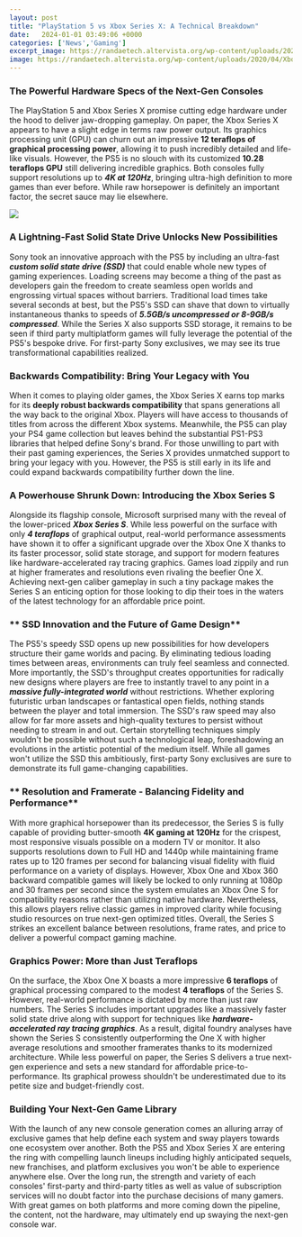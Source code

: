 ```yaml
---
layout: post
title: "PlayStation 5 vs Xbox Series X: A Technical Breakdown"
date:   2024-01-01 03:49:06 +0000
categories: ['News','Gaming']
excerpt_image: https://randaetech.altervista.org/wp-content/uploads/2020/04/Xbox-e-Play-Specifiche-tecniche-a-confronto.png
image: https://randaetech.altervista.org/wp-content/uploads/2020/04/Xbox-e-Play-Specifiche-tecniche-a-confronto.png
---
```


### **The Powerful Hardware Specs of the Next-Gen Consoles** 
The PlayStation 5 and Xbox Series X promise cutting edge hardware under the hood to deliver jaw-dropping gameplay. On paper, the Xbox Series X appears to have a slight edge in terms raw power output. Its graphics processing unit (GPU) can churn out an impressive **12 teraflops of graphical processing power**, allowing it to push incredibly detailed and life-like visuals. However, the PS5 is no slouch with its customized **10.28 teraflops GPU** still delivering incredible graphics. Both consoles fully support resolutions up to **_4K at 120Hz_**, bringing ultra-high definition to more games than ever before. While raw horsepower is definitely an important factor, the secret sauce may lie elsewhere.

![](https://www.techywhale.com/wp-content/uploads/2021/03/spec.jpg)
### **A Lightning-Fast Solid State Drive Unlocks New Possibilities**
Sony took an innovative approach with the PS5 by including an ultra-fast **_custom solid state drive (SSD)_** that could enable whole new types of gaming experiences. Loading screens may become a thing of the past as developers gain the freedom to create seamless open worlds and engrossing virtual spaces without barriers. Traditional load times take several seconds at best, but the PS5's SSD can shave that down to virtually instantaneous thanks to speeds of **_5.5GB/s uncompressed or 8-9GB/s compressed_**. While the Series X also supports SSD storage, it remains to be seen if third party multiplatform games will fully leverage the potential of the PS5's bespoke drive. For first-party Sony exclusives, we may see its true transformational capabilities realized.
### **Backwards Compatibility: Bring Your Legacy with You** 
When it comes to playing older games, the Xbox Series X earns top marks for its **deeply robust backwards compatibility** that spans generations all the way back to the original Xbox. Players will have access to thousands of titles from across the different Xbox systems. Meanwhile, the PS5 can play your PS4 game collection but leaves behind the substantial PS1-PS3 libraries that helped define Sony's brand. For those unwilling to part with their past gaming experiences, the Series X provides unmatched support to bring your legacy with you. However, the PS5 is still early in its life and could expand backwards compatibility further down the line. 
### **A Powerhouse Shrunk Down: Introducing the Xbox Series S**
Alongside its flagship console, Microsoft surprised many with the reveal of the lower-priced **_Xbox Series S_**. While less powerful on the surface with only **_4 teraflops_** of graphical output, real-world performance assessments have shown it to offer a significant upgrade over the Xbox One X thanks to its faster processor, solid state storage, and support for modern features like hardware-accelerated ray tracing graphics. Games load zippily and run at higher framerates and resolutions even rivaling the beefier One X. Achieving next-gen caliber gameplay in such a tiny package makes the Series S an enticing option for those looking to dip their toes in the waters of the latest technology for an affordable price point.
### ** SSD Innovation and the Future of Game Design**  
The PS5's speedy SSD opens up new possibilities for how developers structure their game worlds and pacing. By eliminating tedious loading times between areas, environments can truly feel seamless and connected. More importantly, the SSD's throughput creates opportunities for radically new designs where players are free to instantly travel to any point in a **_massive fully-integrated world_** without restrictions. Whether exploring futuristic urban landscapes or fantastical open fields, nothing stands between the player and total immersion. The SSD's raw speed may also allow for far more assets and high-quality textures to persist without needing to stream in and out. Certain storytelling techniques simply wouldn't be possible without such a technological leap, foreshadowing an evolutions in the artistic potential of the medium itself. While all games won't utilize the SSD this ambitiously, first-party Sony exclusives are sure to demonstrate its full game-changing capabilities.  
### ** Resolution and Framerate - Balancing Fidelity and Performance**
With more graphical horsepower than its predecessor, the Series S is fully capable of providing butter-smooth **4K gaming at 120Hz** for the crispest, most responsive visuals possible on a modern TV or monitor. It also supports resolutions down to Full HD and 1440p while maintaining frame rates up to 120 frames per second for balancing visual fidelity with fluid performance on a variety of displays. However, Xbox One and Xbox 360 backward compatible games will likely be locked to only running at 1080p and 30 frames per second since the system emulates an Xbox One S for compatibility reasons rather than utilizng native hardware. Nevertheless, this allows players relive classic games in improved clarity while focusing studio resources on true next-gen optimized titles. Overall, the Series S strikes an excellent balance between resolutions, frame rates, and price to deliver a powerful compact gaming machine.
### **Graphics Power: More than Just Teraflops** 
On the surface, the Xbox One X boasts a more impressive **6 teraflops** of graphical processing compared to the modest **4 teraflops** of the Series S. However, real-world performance is dictated by more than just raw numbers. The Series S includes important upgrades like a massively faster solid state drive along with support for techniques like **_hardware-accelerated ray tracing graphics_**. As a result, digital foundry analyses have shown the Series S consistently outperforming the One X with higher average resolutions and smoother framerates thanks to its modernized architecture. While less powerful on paper, the Series S delivers a true next-gen experience and sets a new standard for affordable price-to-performance. Its graphical prowess shouldn't be underestimated due to its petite size and budget-friendly cost.
### **Building Your Next-Gen Game Library**
With the launch of any new console generation comes an alluring array of exclusive games that help define each system and sway players towards one ecosystem over another. Both the PS5 and Xbox Series X are entering the ring with compelling launch lineups including highly anticipated sequels, new franchises, and platform exclusives you won't be able to experience anywhere else. Over the long run, the strength and variety of each consoles' first-party and third-party titles as well as value of subscription services will no doubt factor into the purchase decisions of many gamers. With great games on both platforms and more coming down the pipeline, the content, not the hardware, may ultimately end up swaying the next-gen console war.